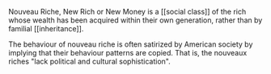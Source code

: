 Nouveau Riche, New Rich or New Money is a [[social class]] of the rich whose wealth has been acquired within their own generation, rather than by familial [[inheritance]].

The behaviour of nouveau riche is often satirized by American society by implying that their behaviour patterns are copied. That is, the nouveaux riches "lack political and cultural sophistication".